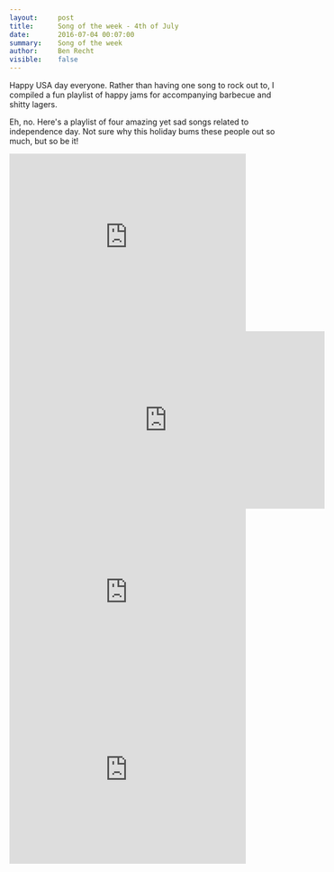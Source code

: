 ```yaml
---
layout:     post
title:      Song of the week - 4th of July
date:       2016-07-04 00:07:00
summary:    Song of the week
author:     Ben Recht
visible:    false
---
```


Happy USA day everyone.  Rather than having one song to rock out to, I compiled a fun playlist of happy jams for accompanying barbecue and shitty lagers.  

Eh, no. Here's a playlist of four amazing yet sad songs related to independence day.  Not sure why this holiday bums these people out so much, but so be it!

<iframe width="420" height="315" src="https://www.youtube.com/embed/3S7HAvibdvc" frameborder="0" allowfullscreen></iframe>

<iframe width="560" height="315" src="https://www.youtube.com/embed/JTeKpWp8Psw" frameborder="0" allowfullscreen></iframe>

<iframe width="420" height="315" src="https://www.youtube.com/embed/EU4L6THYAbM" frameborder="0" allowfullscreen></iframe>

<iframe width="420" height="315" src="https://www.youtube.com/embed/fEYq7PXdJOs" frameborder="0" allowfullscreen></iframe>
